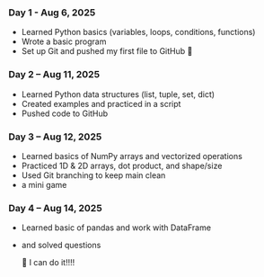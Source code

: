 ### Day 1 - Aug 6, 2025
- Learned Python basics (variables, loops, conditions, functions)
- Wrote a basic program
- Set up Git and pushed my first file to GitHub 🚀

### Day 2 – Aug 11, 2025
- Learned Python data structures (list, tuple, set, dict)
- Created examples and practiced in a script
- Pushed code to GitHub

### Day 3 – Aug 12, 2025
- Learned basics of NumPy arrays and vectorized operations
- Practiced 1D & 2D arrays, dot product, and shape/size
- Used Git branching to keep main clean
- a mini game

### Day 4 – Aug 14, 2025
- Learned basic of pandas and work with DataFrame
- and solved questions 
    
   🧨 I can do it!!!!
